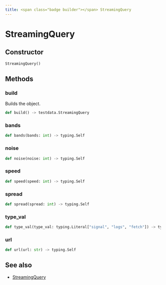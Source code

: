 ```yaml
---
title: <span class="badge builder"></span> StreamingQuery
---
```

# <span class="badge builder"></span> StreamingQuery

## Constructor

```python
StreamingQuery()
```
## Methods

### <span class="badge object-method"></span> build

Builds the object.

```python
def build() -> testdata.StreamingQuery
```

### <span class="badge object-method"></span> bands

```python
def bands(bands: int) -> typing.Self
```

### <span class="badge object-method"></span> noise

```python
def noise(noise: int) -> typing.Self
```

### <span class="badge object-method"></span> speed

```python
def speed(speed: int) -> typing.Self
```

### <span class="badge object-method"></span> spread

```python
def spread(spread: int) -> typing.Self
```

### <span class="badge object-method"></span> type_val

```python
def type_val(type_val: typing.Literal["signal", "logs", "fetch"]) -> typing.Self
```

### <span class="badge object-method"></span> url

```python
def url(url: str) -> typing.Self
```

## See also

 * <span class="badge object-type-class"></span> [StreamingQuery](./object-StreamingQuery.md)
